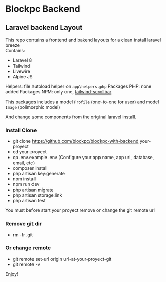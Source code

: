 # Blockpc Backend

## Laravel backend Layout

This repo contains a frontend and bakend layouts for a clean install laravel breeze  
Contains:
- Laravel 8
- Tailwind
- Livewire
- Alpine JS

Helpers: file autoload helper on `app\helpers.php`
Packages PHP: none added
Packages NPM: only one, [tailwind-scrollbar](https://github.com/adoxography/tailwind-scrollbar)

This packages includes a model `Profile` (one-to-one for user) and model `Image` (polimorphic model)

And change some components from the original laravel install.


### Install Clone

- git clone https://github.com/blockpc/blockpc-with-backend your-proyect
- cd your-proyect
- cp .env.example .env (Configure your app name, app url, database, email, etc)
- composer install
- php artisan key:generate
- npm install
- npm run dev
- php artisan migrate
- php artisan storage:link
- php artisan test

You must before start your proyect remove or change the git remote url

### Remove git dir

- rm -fr .git

### Or change remote

- git remote set-url origin url-at-your-proyect-git
- git remote -v

Enjoy!